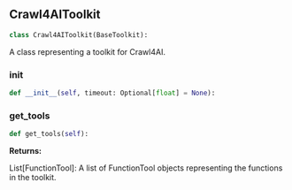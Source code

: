 <a id="camel.toolkits.craw4ai_toolkit"></a>

<a id="camel.toolkits.craw4ai_toolkit.Crawl4AIToolkit"></a>

## Crawl4AIToolkit

```python
class Crawl4AIToolkit(BaseToolkit):
```

A class representing a toolkit for Crawl4AI.

<a id="camel.toolkits.craw4ai_toolkit.Crawl4AIToolkit.__init__"></a>

### __init__

```python
def __init__(self, timeout: Optional[float] = None):
```

<a id="camel.toolkits.craw4ai_toolkit.Crawl4AIToolkit.get_tools"></a>

### get_tools

```python
def get_tools(self):
```

**Returns:**

  List[FunctionTool]: A list of FunctionTool objects
representing the functions in the toolkit.

